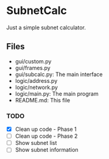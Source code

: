 # SubnetCalc
Just a simple subnet calculator.

## Files
- gui/custom.py
- gui/frames.py
- gui/subcalc.py: The main interface
- logic/address.py
- logic/network.py
- logic/main.py: The main program
- README.md: This file

### TODO
- [x] Clean up code - Phase 1
- [ ] Clean up code - Phase 2
- [ ] Show subnet list
- [ ] Show subnet information
